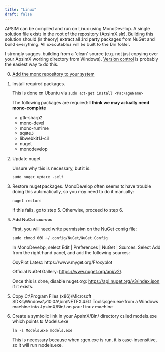 ```yaml
---
title: "Linux"
draft: false
---
```


APSIM can be compiled and run on Linux using MonoDevelop. A single solution file exists in the root of the repository (ApsimX.sln). Building this solution should (in theory) extract all 3rd party packages from NuGet and build everything. All executables will be built to the Bin folder.

I strongly suggest building from a 'clean' source (e.g. not just copying over your ApsimX working directory from Windows). [Version control](/development/contribute/cli/getsource/) is probably the easiest way to do this.

0. [Add the mono repository to your system](http://www.mono-project.com/download/stable/#download-lin)

1. Install required packages.

	This is done on Ubuntu via ````sudo apt-get install <PackageName>````
	
	The following packages are required:
	**I think we may actually need mono-complete**
    - gtk-sharp2
	- mono-devel
	- mono-runtime
	- sqlite3
	- libwebkit1.1-cil
	- nuget
	- monodevelop

3. Update nuget

    Unsure why this is necessary, but it is. 
	
	````sudo nuget update -self````
	
4. Restore nuget packages. MonoDevelop often seems to have trouble doing this automatically, so you may need to do it manually:

    ````nuget restore````

	If this fails, go to step 5. Otherwise, proceed to step 6.
	
	
5. Add NuGet sources

	First, you will need write permission on the NuGet config file:
	
	````sudo chmod 666 ~/.config/NuGet/NuGet.Config````
	
	In MonoDevelop, select Edit | Preferences | NuGet | Sources. Select Add from the right-hand panel, and add the following sources:

	OxyPlot Latest: https://www.myget.org/F/oxyplot 

	Official NuGet Gallery: https://www.nuget.org/api/v2/. 

	Once this is done, disable nuget.org: https://api.nuget.org/v3/index.json if it exists.

6. Copy C:\Program Files (x86)\Microsoft SDKs\Windows\v10.0A\bin\NETFX 4.6.1 Tools\sgen.exe from a Windows machine into ApsimX/Bin/ on your Linux machine.

7. Create a symbolic link in your ApsimX/Bin/ directory called models.exe which points to Models.exe
	
    ````ln -s Models.exe models.exe````
	
	This is necessary because when sgen.exe is run, it is case-insensitive, so it will run models.exe.

